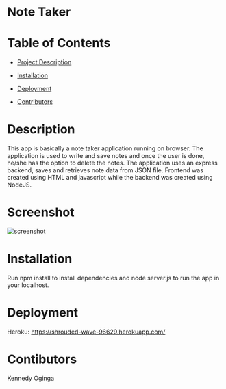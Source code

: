 # Note Taker

# Table of Contents
* [Project Description](#Description)

* [Installation](#Installation)

* [Deployment](#Deployment)

* [Contributors](#Contributors)


# Description
This app is basically a note taker application running on browser. The application is used to write and save notes and once the user is done, he/she has the option to delete the notes. The application uses an express backend, saves and retrieves note data from JSON file. Frontend was created using HTML and javascript while the backend was created using NodeJS.

# Screenshot
![screenshot](https://user-images.githubusercontent.com/72943649/101437121-20897180-38d5-11eb-827f-28121534cdb3.PNG)

# Installation
Run npm install to install dependencies and node server.js to run the app in your localhost.

# Deployment
Heroku: https://shrouded-wave-96629.herokuapp.com/

# Contibutors
Kennedy Oginga